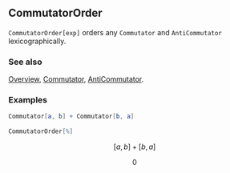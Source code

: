 ## CommutatorOrder

`CommutatorOrder[exp]` orders any `Commutator` and `AntiCommutator` lexicographically.

### See also

[Overview](Extra/FeynCalc.md), [Commutator](Commutator.md), [AntiCommutator](AntiCommutator.md).

### Examples

```mathematica
Commutator[a, b] + Commutator[b, a] 
 
CommutatorOrder[%]
```

$$[a,b]+[b,a]$$

$$0$$